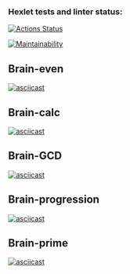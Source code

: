 ### Hexlet tests and linter status:
[![Actions Status](https://github.com/dvuro4ka/frontend-project-44/workflows/hexlet-check/badge.svg)](https://github.com/dvuro4ka/frontend-project-44/actions)

[![Maintainability](https://api.codeclimate.com/v1/badges/4ef602e91320372b03a5/maintainability)](https://codeclimate.com/github/dvuro4ka/frontend-project-44/maintainability)

## Brain-even
[![asciicast](https://asciinema.org/a/iSh5ZSQckDwLyMjwzKIZP6qHN.svg)](https://asciinema.org/a/iSh5ZSQckDwLyMjwzKIZP6qHN)

## Brain-calc
[![asciicast](https://asciinema.org/a/QfT05fZF4qlThX0ILLPCv7KGr.svg)](https://asciinema.org/a/QfT05fZF4qlThX0ILLPCv7KGr)

## Brain-GCD
[![asciicast](https://asciinema.org/a/LRGbLJUfoHp9vvNiAqGDC9ZUJ.svg)](https://asciinema.org/a/LRGbLJUfoHp9vvNiAqGDC9ZUJ)

## Brain-progression
[![asciicast](https://asciinema.org/a/wCzliq8CqQhE4Ku2reNAiUb4P.svg)](https://asciinema.org/a/wCzliq8CqQhE4Ku2reNAiUb4P)

## Brain-prime
[![asciicast](https://asciinema.org/a/hvmTo4S8FqjVJCtj86ftNYdgi.svg)](https://asciinema.org/a/hvmTo4S8FqjVJCtj86ftNYdgi)